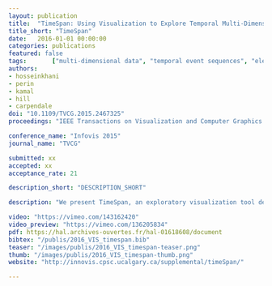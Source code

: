 ```yaml
---
layout: publication
title:  "TimeSpan: Using Visualization to Explore Temporal Multi-Dimensional Data of Stroke Patients"
title_short: "TimeSpan"
date:   2016-01-01 00:00:00
categories: publications
featured: false
tags: 		["multi-dimensional data", "temporal event sequences", "electronic health records", "health", "reordering", "design study", "application"]
authors: 
- hosseinkhani
- perin
- kamal
- hill
- carpendale
doi: "10.1109/TVCG.2015.2467325"
proceedings: "IEEE Transactions on Visualization and Computer Graphics (TVCG / Proc. of Infovis '15). IEEE"

conference_name: "Infovis 2015"
journal_name: "TVCG"

submitted: xx
accepted: xx
acceptance_rate: 21

description_short: "DESCRIPTION_SHORT"

description: "We present TimeSpan, an exploratory visualization tool designed to gain a better understanding of the temporal aspects of the stroke treatment process. Working with stroke experts, we seek to provide a tool to help improve outcomes for stroke victims. Time is of critical importance in the treatment of acute ischemic stroke patients. Every minute that the artery stays blocked, an estimated 1.9 million neurons and 12 km of myelinated axons are destroyed. Consequently, there is a critical need for efficiency of stroke treatment processes. Optimizing time to treatment requires a deep understanding of interval times. Stroke health care professionals must analyze the impact of procedures, events, and patient attributes on time—ultimately, to save lives and improve quality of life after stroke. First, we interviewed eight domain experts, and closely collaborated with two of them to inform the design of TimeSpan. We classify the analytical tasks which a visualization tool should support and extract design goals from the interviews and field observations. Based on these tasks and the understanding gained from the collaboration, we designed TimeSpan, a web-based tool for exploring multi-dimensional and temporal stroke data. We describe how TimeSpan incorporates factors from stacked bar graphs, line charts, histograms, and a matrix visualization to create an interactive hybrid view of temporal data. From feedback collected from domain experts in a focus group session, we reflect on the lessons we learned from abstracting the tasks and iteratively designing TimeSpan."

video: "https://vimeo.com/143162420"
video_preview: "https://vimeo.com/136205834"
pdf: https://hal.archives-ouvertes.fr/hal-01618608/document
bibtex: "/publis/2016_VIS_timespan.bib"
teaser: "/images/publis/2016_VIS_timespan-teaser.png"
thumb: "/images/publis/2016_VIS_timespan-thumb.png"
website: "http://innovis.cpsc.ucalgary.ca/supplemental/timeSpan/"

---
```

